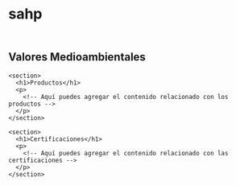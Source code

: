 # sahp
<!DOCTYPE html>
<html>
<head>
  <meta charset="UTF-8">
  <title>SAHP Packaging</title>
  <link rel="stylesheet" href="{{ url_for('static', filename='styles.css') }}">
</head>
<body>
  <!-- Encabezado de la página -->
  <header>
    <nav>
      <!-- Aquí puedes agregar el menú de navegación -->
    </nav>
  </header>

  <!-- Contenido principal de la página -->
  <main>
    <section>
      <h1>Valores Medioambientales</h1>
      <p>
        <test valores>
      </p>
    </section>

    <section>
      <h1>Productos</h1>
      <p>
        <!-- Aquí puedes agregar el contenido relacionado con los productos -->
      </p>
    </section>

    <section>
      <h1>Certificaciones</h1>
      <p>
        <!-- Aquí puedes agregar el contenido relacionado con las certificaciones -->
      </p>
    </section>
  </main>

  <!-- Pie de página -->
  <footer>
    <p>
      <!-- Aquí puedes agregar el contenido del pie de página, como información de contacto -->
    </p>
  </footer>

  <script src="{{ url_for('static', filename='script.js') }}"></script>
</body>
</html>
